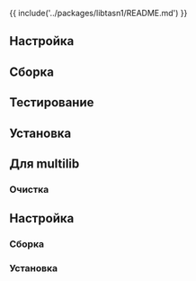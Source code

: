 {{ include('../packages/libtasn1/README.md') }}

## Настройка

<package-script :package="'libtasn1'" :type="'configure'"></package-script>

## Сборка

<package-script :package="'libtasn1'" :type="'build'"></package-script>

## Тестирование

<package-script :package="'libtasn1'" :type="'test'"></package-script>

## Установка

<package-script :package="'libtasn1'" :type="'install'"></package-script>


## Для multilib

### Очистка

<package-script :package="'libtasn1'" :type="'multi_prepare'"></package-script>

## Настройка

<package-script :package="'libtasn1'" :type="'multi_configure'"></package-script>

### Сборка

<package-script :package="'libtasn1'" :type="'multi_build'"></package-script>

### Установка

<package-script :package="'libtasn1'" :type="'multi_install'"></package-script>


